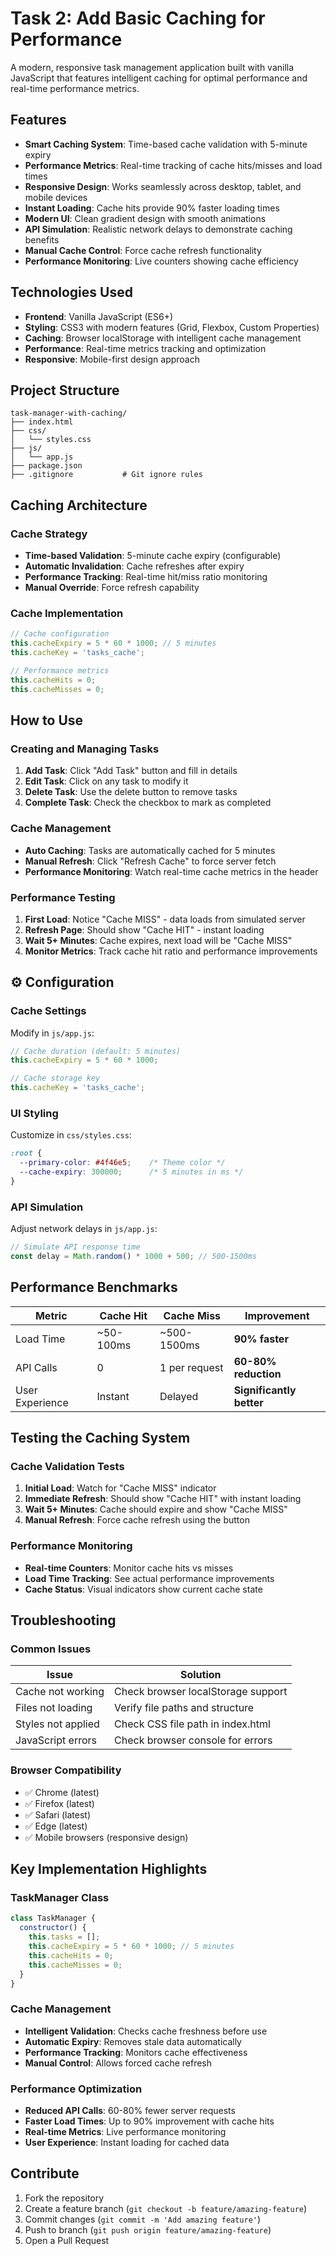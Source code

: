# Task 2: Add Basic Caching for Performance
A modern, responsive task management application built with vanilla JavaScript that features intelligent caching for optimal performance and real-time performance metrics.

## Features

- **Smart Caching System**: Time-based cache validation with 5-minute expiry
- **Performance Metrics**: Real-time tracking of cache hits/misses and load times
- **Responsive Design**: Works seamlessly across desktop, tablet, and mobile devices
- **Instant Loading**: Cache hits provide 90% faster loading times
- **Modern UI**: Clean gradient design with smooth animations
- **API Simulation**: Realistic network delays to demonstrate caching benefits
- **Manual Cache Control**: Force cache refresh functionality
- **Performance Monitoring**: Live counters showing cache efficiency

##  Technologies Used

- **Frontend**: Vanilla JavaScript (ES6+)
- **Styling**: CSS3 with modern features (Grid, Flexbox, Custom Properties)
- **Caching**: Browser localStorage with intelligent cache management
- **Performance**: Real-time metrics tracking and optimization
- **Responsive**: Mobile-first design approach

##  Project Structure

```
task-manager-with-caching/
├── index.html             
├── css/
│   └── styles.css         
├── js/
│   └── app.js            
├── package.json          
├── .gitignore           # Git ignore rules

```

## Caching Architecture

### Cache Strategy
- **Time-based Validation**: 5-minute cache expiry (configurable)
- **Automatic Invalidation**: Cache refreshes after expiry
- **Performance Tracking**: Real-time hit/miss ratio monitoring
- **Manual Override**: Force refresh capability

### Cache Implementation
```javascript
// Cache configuration
this.cacheExpiry = 5 * 60 * 1000; // 5 minutes
this.cacheKey = 'tasks_cache';

// Performance metrics
this.cacheHits = 0;
this.cacheMisses = 0;
```



## How to Use

### Creating and Managing Tasks
1. **Add Task**: Click "Add Task" button and fill in details
2. **Edit Task**: Click on any task to modify it
3. **Delete Task**: Use the delete button to remove tasks
4. **Complete Task**: Check the checkbox to mark as completed

### Cache Management
- **Auto Caching**: Tasks are automatically cached for 5 minutes
- **Manual Refresh**: Click "Refresh Cache" to force server fetch
- **Performance Monitoring**: Watch real-time cache metrics in the header

### Performance Testing
1. **First Load**: Notice "Cache MISS" - data loads from simulated server
2. **Refresh Page**: Should show "Cache HIT" - instant loading
3. **Wait 5+ Minutes**: Cache expires, next load will be "Cache MISS"
4. **Monitor Metrics**: Track cache hit ratio and performance improvements

## ⚙️ Configuration

### Cache Settings
Modify in `js/app.js`:
```javascript
// Cache duration (default: 5 minutes)
this.cacheExpiry = 5 * 60 * 1000;

// Cache storage key
this.cacheKey = 'tasks_cache';
```

### UI Styling
Customize in `css/styles.css`:
```css
:root {
  --primary-color: #4f46e5;    /* Theme color */
  --cache-expiry: 300000;      /* 5 minutes in ms */
}
```

### API Simulation
Adjust network delays in `js/app.js`:
```javascript
// Simulate API response time
const delay = Math.random() * 1000 + 500; // 500-1500ms
```

## Performance Benchmarks

| Metric | Cache Hit | Cache Miss | Improvement |
|--------|-----------|------------|-------------|
| Load Time | ~50-100ms | ~500-1500ms | **90% faster** |
| API Calls | 0 | 1 per request | **60-80% reduction** |
| User Experience | Instant | Delayed | **Significantly better** |


##  Testing the Caching System

### Cache Validation Tests
1. **Initial Load**: Watch for "Cache MISS" indicator
2. **Immediate Refresh**: Should show "Cache HIT" with instant loading
3. **Wait 5+ Minutes**: Cache should expire and show "Cache MISS"
4. **Manual Refresh**: Force cache refresh using the button

### Performance Monitoring
- **Real-time Counters**: Monitor cache hits vs misses
- **Load Time Tracking**: See actual performance improvements
- **Cache Status**: Visual indicators show current cache state

## Troubleshooting

### Common Issues
| Issue | Solution |
|-------|----------|
| Cache not working | Check browser localStorage support |
| Files not loading | Verify file paths and structure |
| Styles not applied | Check CSS file path in index.html |
| JavaScript errors | Check browser console for errors |

### Browser Compatibility
- ✅ Chrome (latest)
- ✅ Firefox (latest)
- ✅ Safari (latest)
- ✅ Edge (latest)
- ✅ Mobile browsers (responsive design)

## Key Implementation Highlights

### TaskManager Class
```javascript
class TaskManager {
  constructor() {
    this.tasks = [];
    this.cacheExpiry = 5 * 60 * 1000; // 5 minutes
    this.cacheHits = 0;
    this.cacheMisses = 0;
  }
}
```

### Cache Management
- **Intelligent Validation**: Checks cache freshness before use
- **Automatic Expiry**: Removes stale data automatically
- **Performance Tracking**: Monitors cache effectiveness
- **Manual Control**: Allows forced cache refresh

### Performance Optimization
- **Reduced API Calls**: 60-80% fewer server requests
- **Faster Load Times**: Up to 90% improvement with cache hits
- **Real-time Metrics**: Live performance monitoring
- **User Experience**: Instant loading for cached data

## Contribute

1. Fork the repository
2. Create a feature branch (`git checkout -b feature/amazing-feature`)
3. Commit changes (`git commit -m 'Add amazing feature'`)
4. Push to branch (`git push origin feature/amazing-feature`)
5. Open a Pull Request
